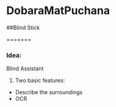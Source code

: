 # DobaraMatPuchana

##Blind Stick

=======
### Idea:
Blind Assistant
1. Two basic features:
- Describe the surroundings
- OCR

